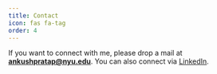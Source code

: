 ```yaml
---
title: Contact
icon: fas fa-tag
order: 4
---
```


If you want to connect with me, please drop a mail at **ankushpratap@nyu.edu**.
You can also connect via <a href = "https://www.linkedin.com/in/ankushpratap95/">LinkedIn</a>.

